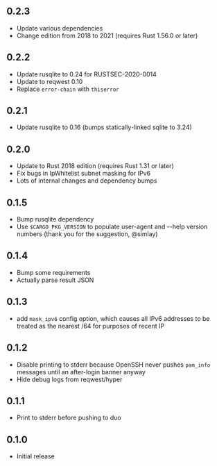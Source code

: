 0.2.3
-----
- Update various dependencies
- Change edition from 2018 to 2021 (requires Rust 1.56.0 or later)

0.2.2
-----
- Update rusqlite to 0.24 for RUSTSEC-2020-0014
- Update to reqwest 0.10
- Replace `error-chain` with `thiserror`

0.2.1
-----
- Update rusqlite to 0.16 (bumps statically-linked sqlite to 3.24)

0.2.0
-----
- Update to Rust 2018 edition (requires Rust 1.31 or later)
- Fix bugs in IpWhitelist subnet masking for IPv6
- Lots of internal changes and dependency bumps

0.1.5
-----
- Bump rusqlite dependency
- Use `$CARGO_PKG_VERSION` to populate user-agent and --help version numbers (thank you for the suggestion, @simlay)

0.1.4
-----
- Bump some requirements
- Actually parse result JSON

0.1.3
-----
- add `mask_ipv6` config option, which causes all IPv6 addresses to be treated as the nearest /64 for purposes of recent IP

0.1.2
----
- Disable printing to stderr because OpenSSH never pushes `pam_info` messages until an after-login banner anyway
- Hide debug logs from reqwest/hyper

0.1.1
-----
- Print to stderr before pushing to duo

0.1.0
-----
- Initial release
